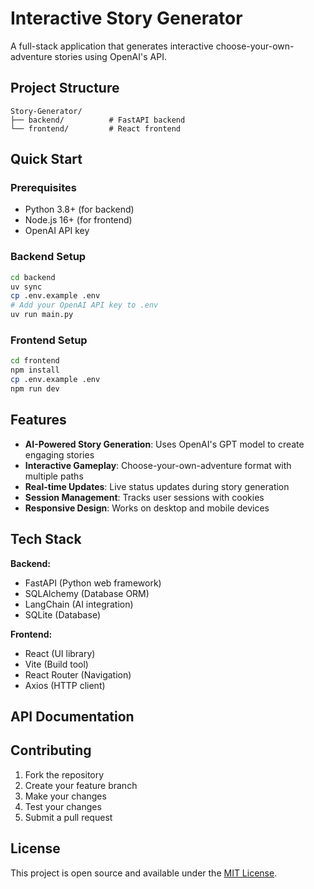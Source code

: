 # Interactive Story Generator

A full-stack application that generates interactive choose-your-own-adventure stories using OpenAI's API.

## Project Structure

```
Story-Generator/
├── backend/          # FastAPI backend
└── frontend/         # React frontend
```

## Quick Start

### Prerequisites
- Python 3.8+ (for backend)
- Node.js 16+ (for frontend)
- OpenAI API key

### Backend Setup
```bash
cd backend
uv sync
cp .env.example .env
# Add your OpenAI API key to .env
uv run main.py
```

### Frontend Setup
```bash
cd frontend
npm install
cp .env.example .env
npm run dev
```



## Features

- **AI-Powered Story Generation**: Uses OpenAI's GPT model to create engaging stories
- **Interactive Gameplay**: Choose-your-own-adventure format with multiple paths
- **Real-time Updates**: Live status updates during story generation
- **Session Management**: Tracks user sessions with cookies
- **Responsive Design**: Works on desktop and mobile devices

## Tech Stack

**Backend:**
- FastAPI (Python web framework)
- SQLAlchemy (Database ORM)
- LangChain (AI integration)
- SQLite (Database)

**Frontend:**
- React (UI library)
- Vite (Build tool)
- React Router (Navigation)
- Axios (HTTP client)

## API Documentation


## Contributing

1. Fork the repository
2. Create your feature branch
3. Make your changes
4. Test your changes
5. Submit a pull request

## License

This project is open source and available under the [MIT License](LICENSE).
